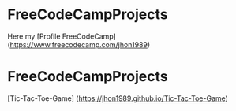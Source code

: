 # FreeCodeCampProjects
Here my [Profile FreeCodeCamp] (https://www.freecodecamp.com/jhon1989)
   # FreeCodeCampProjects 
   [Tic-Tac-Toe-Game] (https://jhon1989.github.io/Tic-Tac-Toe-Game)



